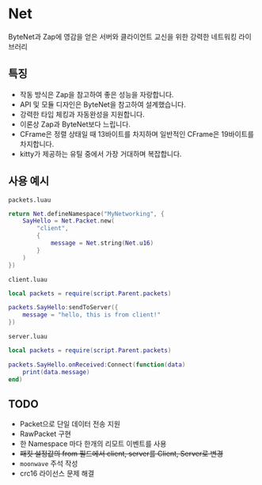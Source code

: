 # Net
ByteNet과 Zap에 영감을 얻은 서버와 클라이언트 교신을 위한 강력한 네트워킹 라이브러리

## 특징
- 작동 방식은 Zap을 참고하여 좋은 성능을 자랑합니다.
- API 및 모듈 디자인은 ByteNet을 참고하여 설계했습니다.
- 강력한 타입 체킹과 자동완성을 지원합니다.
- 이론상 Zap과 ByteNet보다 느립니다.
- CFrame은 정렬 상태일 때 13바이트를 차지하며 일반적인 CFrame은 19바이트를 차지합니다.
- kitty가 제공하는 유틸 중에서 가장 거대하며 복잡합니다.

## 사용 예시
`packets.luau`
```lua
return Net.defineNamespace("MyNetworking", {
	SayHello = Net.Packet.new(
		"client",
		{
			message = Net.string(Net.u16)
		}
	)
})
```
`client.luau`
```lua
local packets = require(script.Parent.packets)

packets.SayHello:sendToServer({
	message = "hello, this is from client!"
})
```
`server.luau`
```lua
local packets = require(script.Parent.packets)

packets.SayHello.onReceived:Connect(function(data)
	print(data.message)
end)
```

## TODO
- Packet으로 단일 데이터 전송 지원
- RawPacket 구현
- 한 Namespace 마다 한개의 리모트 이벤트를 사용
- ~~패킷 설정값의 from 필드에서 client, server를 Client, Server로 변경~~
- `moonwave` 주석 작성
- crc16 라이선스 문제 해결
